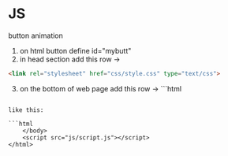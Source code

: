 # JS
button animation

1. on html button define id="mybutt"
2. in head section add this row -> 

```html
<link rel="stylesheet" href="css/style.css" type="text/css">
```

3. on the bottom of web page add this row -> ```html
<script src="js/script.js"></script>
```

like this:

```html
	</body>
	<script src="js/script.js"></script>
</html>
```
